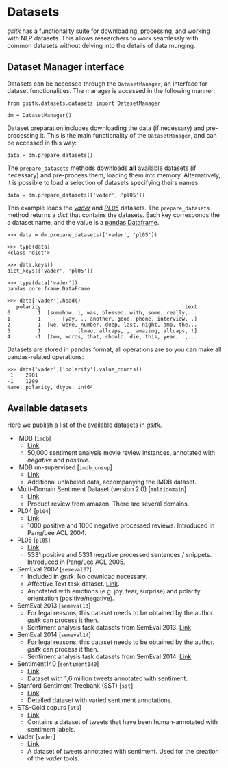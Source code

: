 # Datasets

_gsitk_ has a functionality suite for downloading, processing, and working with NLP datasets.
This allows researchers to work seamlessly with common datasets without delving into the details of data munging.

## Dataset Manager interface

Datasets can be accessed through the `DatasetManager`, an interface for dataset functionalities.
The manager is accessed in the following manner:

```python3
from gsitk.datasets.datasets import DatasetManager

dm = DatasetManager()
```

Dataset preparation includes downloading the data (if necessary) and pre-processing it.
This is the main functionality of the `DatasetManager`, and can be accessed in this way:

```python3
data = dm.prepare_datasets()
```

The `prepare_datasets` methods downloads **all** available datasets (if necessary) and pre-process them, loading them into memory.
Alternatively, it is possible to load a selection of datasets specifying theirs names:

```python3
data = dm.prepare_datasets(['vader', 'pl05'])
```

This example loads the [_vader_](https://github.com/cjhutto/vaderSentiment) and [_PL05_](http://www.cs.cornell.edu/people/pabo/movie-review-data/) datasets.
The `prepare_datasets` method returns a _dict_ that contains the datasets.
Each key corresponds the a dataset name, and the value is a [pandas Dataframe](https://pandas.pydata.org/pandas-docs/stable/reference/api/pandas.DataFrame.html).


```python3
>>> data = dm.prepare_datasets(['vader', 'pl05'])

>>> type(data)
<class 'dict'>

>>> data.keys()
dict_keys(['vader', 'pl05'])

>>> type(data['vader'])
pandas.core.frame.DataFrame

>>> data['vader'].head()
   polarity                                               text
0         1  [somehow, i, was, blessed, with, some, really,...
1         1       [yay, ., another, good, phone, interview, .]
2         1  [we, were, number, deep, last, night, amp, the...
3         1            [lmao, allcaps, ,, amazing, allcaps, !]
4        -1  [two, words, that, should, die, this, year, :,...
```

Datasets are stored in pandas format, all operations are so you can make all pandas-related operations:

```python3
>>> data['vader']['polarity'].value_counts()
 1    2901
-1    1299
Name: polarity, dtype: int64
```

## Available datasets

Here we publish a list of the available datasets in _gsitk_.

* IMDB [`imdb`]
    * [Link](http://ai.stanford.edu/~amaas/data/sentiment/)
    * 50,000 sentiment analysis movie review instances, annotated with _negative_ and _positive_.
* IMDB un-supervised [`imdb_unsup`]
    * [Link](http://ai.stanford.edu/~amaas/data/sentiment/)
    * Additional unlabeled data, accompanying the IMDB dataset.
* Multi-Domain Sentiment Dataset (version 2.0) [`multidomain`]
    * [Link](https://www.cs.jhu.edu/~mdredze/datasets/sentiment/)
    * Product review from amazon. There are several domains.
* PL04 [`pl04`]
    * [Link](http://www.cs.cornell.edu/people/pabo/movie-review-data/)
    * 1000 positive and 1000 negative processed reviews. Introduced in Pang/Lee ACL 2004. 
* PL05 [`pl05`]
    * [Link](http://www.cs.cornell.edu/people/pabo/movie-review-data/)
    * 5331 positive and 5331 negative processed sentences / snippets. Introduced in Pang/Lee ACL 2005.
* SemEval 2007 [`semeval07`]
    * Included in _gsitk_. No download necessary.
    * Affective Text task dataset. [Link](https://web.eecs.umich.edu/~mihalcea/affectivetext/).
    * Annotated with emotions (e.g. joy, fear, surprise) and polarity orientation (positive/negative).
* SemEval 2013 [`semeval13`]
    * For legal reasons, this dataset needs to be obtained by the author. _gsitk_ can process it then.
    * Sentiment analysis task datasets from SemEval 2013. [Link](https://www.cs.york.ac.uk/semeval-2013/task2.html)
* SemEval 2014 [`semeval14`]
    * For legal reasons, this dataset needs to be obtained by the author. _gsitk_ can process it then.
    * Sentiment analysis task datasets from SemEval 2014. [Link](http://alt.qcri.org/semeval2014/task9/)
* Sentiment140 [`sentiment140`]
    * [Link](http://help.sentiment140.com/)
    * Dataset with 1,6 million tweets annotated with sentiment.
* Stanford Sentiment Treebank (SST) [`sst`]
    * [Link](https://nlp.stanford.edu/sentiment/)
    * Detailed dataset with varied sentiment annotations.
* STS-Gold copurs [`sts`]
    * [Link](https://github.com/pollockj/world_mood/tree/master/sts_gold_v03)
    * Contains a dataset of tweets that have been human-annotated with sentiment labels. 
* Vader [`vader`]
    * [Link](https://github.com/cjhutto/vaderSentiment)
    * A dataset of tweets annotated with sentiment. Used for the creation of the _vader_ tools.


